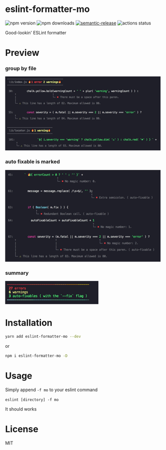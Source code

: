 # eslint-formatter-mo

![npm version](https://img.shields.io/npm/v/eslint-formatter-mo)
![npm downloads](https://img.shields.io/npm/dm/eslint-formatter-mo)
[![semantic-release](https://img.shields.io/badge/%20%20%F0%9F%93%A6%F0%9F%9A%80-semantic--release-e10079.svg)](https://github.com/semantic-release/semantic-release)
![actions status](https://github.com/fengzilong/eslint-formatter-mo/workflows/Release/badge.svg)

Good-lookin' ESLint formatter

# Preview

### group by file

<img src="media/snapshot.jpg" alt="snapshot" width="500px">

### auto fixable is marked

<img src="media/auto-fixable.jpg" alt="snapshot" width="500px">

### summary

<img src="media/summary.jpg" alt="snapshot" width="300px">

# Installation

```bash
yarn add eslint-formatter-mo --dev
```

or

```bash
npm i eslint-formatter-mo -D
```

# Usage

Simply append `-f mo` to your eslint command 

`eslint [directory] -f mo`

It should works

# License

MIT
